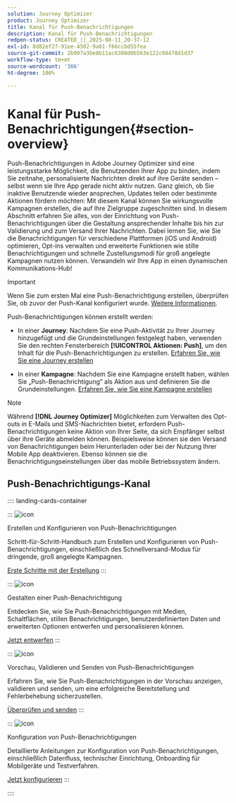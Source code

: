 ```yaml
---
solution: Journey Optimizer
product: Journey Optimizer
title: Kanal für Push-Benachrichtigungen
description: Kanal für Push-Benachrichtigungen
redpen-status: CREATED_||_2025-08-11_20-37-12
exl-id: 8d82ef2f-91ee-4502-9a01-f66ccbd55fea
source-git-commit: 2b907a3be8b11ac6308d0b563e122c88478d1d37
workflow-type: tm+mt
source-wordcount: '366'
ht-degree: 100%

---
```


# Kanal für Push-Benachrichtigungen{#section-overview}

Push-Benachrichtigungen in Adobe Journey Optimizer sind eine leistungsstarke Möglichkeit, die Benutzenden Ihrer App zu binden, indem Sie zeitnahe, personalisierte Nachrichten direkt auf ihre Geräte senden – selbst wenn sie Ihre App gerade nicht aktiv nutzen. Ganz gleich, ob Sie inaktive Benutzende wieder ansprechen, Updates teilen oder bestimmte Aktionen fördern möchten: Mit diesem Kanal können Sie wirkungsvolle Kampagnen erstellen, die auf Ihre Zielgruppe zugeschnitten sind. In diesem Abschnitt erfahren Sie alles, von der Einrichtung von Push-Benachrichtigungen über die Gestaltung ansprechender Inhalte bis hin zur Validierung und zum Versand Ihrer Nachrichten. Dabei lernen Sie, wie Sie die Benachrichtigungen für verschiedene Plattformen (iOS und Android) optimieren, Opt-ins verwalten und erweiterte Funktionen wie stille Benachrichtigungen und schnelle Zustellungsmodi für groß angelegte Kampagnen nutzen können. Verwandeln wir Ihre App in einen dynamischen Kommunikations-Hub!

>[!IMPORTANT]
>
>Wenn Sie zum ersten Mal eine Push-Benachrichtigung erstellen, überprüfen Sie, ob zuvor der Push-Kanal konfiguriert wurde. [Weitere Informationen](../using/push/push-configuration.md).


Push-Benachrichtigungen können erstellt werden:

* In einer **Journey**: Nachdem Sie eine Push-Aktivität zu Ihrer Journey hinzugefügt und die Grundeinstellungen festgelegt haben, verwenden Sie den rechten Fensterbereich **[!UICONTROL Aktionen: Push]**, um den Inhalt für die Push-Benachrichtigungen zu erstellen. [Erfahren Sie, wie Sie eine Journey erstellen](../using/building-journeys/journey-gs.md)

* In einer **Kampagne**: Nachdem Sie eine Kampagne erstellt haben, wählen Sie „Push-Benachrichtigung“ als Aktion aus und definieren Sie die Grundeinstellungen. [Erfahren Sie, wie Sie eine Kampagne erstellen](../using/campaigns/create-campaign.md#configure)


>[!NOTE]
>
>Während **[!DNL Journey Optimizer]** Möglichkeiten zum Verwalten des Opt-outs in E-Mails und SMS-Nachrichten bietet, erfordern Push-Benachrichtigungen keine Aktion von Ihrer Seite, da sich Empfänger selbst über ihre Geräte abmelden können. Beispielsweise können sie den Versand von Benachrichtigungen beim Herunterladen oder bei der Nutzung Ihrer Mobile App deaktivieren. Ebenso können sie die Benachrichtigungseinstellungen über das mobile Betriebssystem ändern.


## Push-Benachrichtigungs-Kanal

:::: landing-cards-container

:::
![icon](https://cdn.experienceleague.adobe.com/icons/circle-play.svg)

Erstellen und Konfigurieren von Push-Benachrichtigungen

Schritt-für-Schritt-Handbuch zum Erstellen und Konfigurieren von Push-Benachrichtigungen, einschließlich des Schnellversand-Modus für dringende, groß angelegte Kampagnen.

[Erste Schritte mit der Erstellung](../using/push/create-push.md)
:::

:::
![icon](https://cdn.experienceleague.adobe.com/icons/puzzle-piece.svg)

Gestalten einer Push-Benachrichtigung

Entdecken Sie, wie Sie Push-Benachrichtigungen mit Medien, Schaltflächen, stillen Benachrichtigungen, benutzerdefinierten Daten und erweiterten Optionen entwerfen und personalisieren können.

[Jetzt entwerfen](../using/push/design-push.md)
:::

:::
![icon](https://cdn.experienceleague.adobe.com/icons/list-check.svg)

Vorschau, Validieren und Senden von Push-Benachrichtigungen

Erfahren Sie, wie Sie Push-Benachrichtigungen in der Vorschau anzeigen, validieren und senden, um eine erfolgreiche Bereitstellung und Fehlerbehebung sicherzustellen.

[Überprüfen und senden](../using/push/send-push.md)
:::

:::
![icon](https://cdn.experienceleague.adobe.com/icons/gear.svg)

Konfiguration von Push-Benachrichtigungen

Detaillierte Anleitungen zur Konfiguration von Push-Benachrichtigungen, einschließlich Datenfluss, technischer Einrichtung, Onboarding für Mobilgeräte und Testverfahren.

[Jetzt konfigurieren](../using/push/push-configuration.md)
:::

::::
